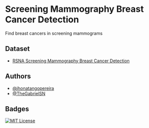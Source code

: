 # Screening Mammography Breast Cancer Detection

Find breast cancers in screening mammograms

## Dataset

- [RSNA Screening Mammography Breast Cancer Detection](https://www.kaggle.com/competitions/rsna-breast-cancer-detection/)

## Authors

- [@jhonatangopereira](https://github.com/jhonatangopereira)
- [@TheGabrielSN](https://github.com/TheGabrielSN)

## Badges

[![MIT License](https://img.shields.io/badge/License-MIT-green.svg)]()
